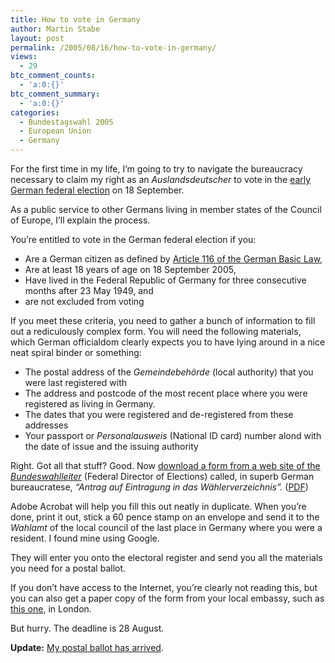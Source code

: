 ```yaml
---
title: How to vote in Germany
author: Martin Stabe
layout: post
permalink: /2005/08/16/how-to-vote-in-germany/
views:
  - 29
btc_comment_counts:
  - 'a:0:{}'
btc_comment_summary:
  - 'a:0:{}'
categories:
  - Bundestagswahl 2005
  - European Union
  - Germany
---
```

For the first time in my life, I&rsquo;m going to try to navigate the bureaucracy necessary to claim my right as an *Auslandsdeutscher* to vote in the [early German federal election][1] on 18 September.

As a public service to other Germans living in member states of the Council of Europe, I&rsquo;ll explain the process.

You&rsquo;re entitled to vote in the German federal election if you:

  * Are a German citizen as defined by [Article 116 of the German Basic Law,][2]
  * Are at least 18 years of age on 18 September 2005,
  * Have lived in the Federal Republic of Germany for three consecutive months after 23 May 1949, and
  * are not excluded from voting

If you meet these criteria, you need to gather a bunch of information to fill out a rediculously complex form. You will need the following materials, which German officialdom clearly expects you to have lying around in a nice neat spiral binder or something:

  * The postal address of the *Gemeindebeh&ouml;rde* (local authority) that you were last registered with
  * The address and postcode of the most recent place where you were registered as living in Germany.
  * The dates that you were registered and de-registered from these addresses
  * Your passport or *Personalausweis* (National ID card) number alond with the date of issue and the issuing authority

Right. Got all that stuff? Good. Now [download a form from a web site of the *Bundeswahlleiter*][3] (Federal Director of Elections) called, in superb German bureaucratese, *&ldquo;Antrag auf Eintragung in das W&auml;hlerverzeichnis&rdquo;.* ([PDF][4])

Adobe Acrobat will help you fill this out neatly in duplicate. When you&rsquo;re done, print it out, stick a 60 pence stamp on an envelope and send it to the *Wahlamt* of the local council of the last place in Germany where you were a resident. I found mine using Google.

They will enter you onto the electoral register and send you all the materials you need for a postal ballot.

If you don&#8217;t have access to the Internet, you&rsquo;re clearly not reading this, but you can also get a paper copy of the form from your local embassy, such as [this one][5], in London.

But hurry. The deadline is 28 August.

**Update:** [My postal ballot has arrived][6].

 [1]: http://www.perfect.co.uk/2005/08/the-german-election
 [2]: http://www.iuscomp.org/gla/statutes/GG.htm#116
 [3]: http://www.bundeswahlleiter.de/wahlrechtausld.htm
 [4]: http://www.bundeswahlleiter.de/download/antragauslandsdaktuell.pdf
 [5]: http://www.german-embassy.org.uk/wahlrecht_fur_deutsche_im_ausl.html
 [6]: http://www.martinstabe.com/2005/09/05/voting-in-germany-part-2/
